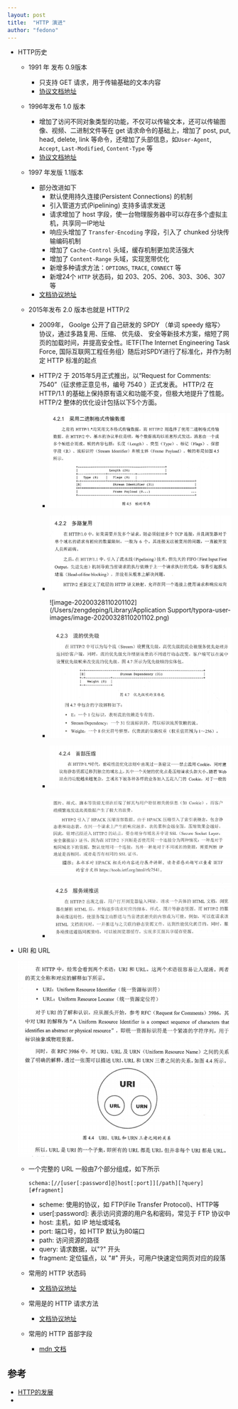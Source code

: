 ```yaml
---
layout: post
title:  "HTTP 演进"
author: "fedono"
---
```


- HTTP历史

  - 1991 年 发布 0.9版本

    - 只支持 GET 请求，用于传输基础的文本内容
    - [协议文档地址](https://www.w3.org/Protocols/HTTP/AsImplemented.html)

  - 1996年发布 1.0 版本

    - 增加了访问不同对象类型的功能，不仅可以传输文本，还可以传输图像、视频、二进制文件等在 get 请求命令的基础上，增加了 post, put, head, delete, link 等命令，还增加了头部信息，如`User-Agent`, `Accept`, `Last-Modified`, `Content-Type` 等
    - [协议文档地址](https://www.w3.org/Protocols/HTTP/1.0/spec.html)

  - 1997 年发版 1.1版本

    - 部分改进如下
      - 默认使用持久连接(Persistent Connections) 的机制
      - 引入管道方式(Pipelining) 支持多请求发送
      - 请求增加了 host 字段，使一台物理服务器中可以存在多个虚拟主机，共享同一IP地址
      - 响应头增加了 `Transfer-Encoding` 字段，引入了 chunked 分块传输编码机制
      - 增加了 `Cache-Control` 头域，缓存机制更加灵活强大
      - 增加了 `Content-Range` 头域，实现宽带优化
      - 新增多种请求方法：`OPTIONS`, `TRACE`, `CONNECT` 等
      - 新增24个 `HTTP` 状态码，如 203、205、206、303、306、307等
    - [文档协议地址](w3.org/Protocols/rfc2616/rfc2616.html)

  - 2015年发布 2.0 版本也就是 HTTP/2

    - 2009年， Goolge 公开了自己研发的 SPDY （单词 speedy 缩写〉 协议，通过多路复用、压缩、 优先级、 安全等新技术方案，缩短了网页的加载时间，井提高安全性。IETF(The Internet Engineering Task Force, 国际互联网工程任务组〉随后对SPDY进行了标准化，并作为制定 HTTP 标准的起点

    - HTTP/2 于 2015年5月正式推出，以“Request for Comments: 7540”（征求修正意见书，编号 7540 ）正式发表。 HTTP/2 在 HTTP/1.1 的基础上保持原有语义和功能不变，但极大地提升了性能。 HTTP/2 整体的优化设计包括以下5个方面。

      - ![image-20200328110056991](../assets/imgs/http/http2-bin.png)

      - ![image-20200328110119410](../assets/imgs/http/http2-multi.png)

        ![image-20200328110201102](/Users/zengdeping/Library/Application Support/typora-user-images/image-20200328110201102.png)

      - ![image-20200328110210272](../assets/imgs/http/http2-priority.png)

      - ![image-20200328110222133](../assets/imgs/http/http2-compress.png)

        ![image-20200328110230964](../assets/imgs/http/http-compress-2.png)

      - ![image-20200328110240260](../assets/imgs/http/http2-service-push.png)

        

- URI 和 URL

  ![image-20200328104954753](../assets/imgs/http/url-urI.png)

  - 一个完整的 URL 一般由7个部分组成，如下所示

    ```shell
    schema:[//[user[:password]@]host[:port]][/path][?query][#fragment]
    ```

    - scheme: 使用的协议，如 FTP(File Transfer Protocol)、HTTP等
    - user[:password]: 表示访问资源的用户名和密码，常见于 FTP 协议中
    - host: 主机，如 IP 地址或域名
    - port: 端口号，如 HTTP 默认为80端口
    - path: 访问资源的路径
    - query: 请求数据，以"?" 开头
    - fragment: 定位锚点，以 "#" 开头，可用户快速定位网页对应的段落

  - 常用的 HTTP 状态码

    - [文档协议地址](https://www.w3.org/Protocols/rfc2616/rfc2616-sec10.html)

  - 常用是的 HTTP 请求方法

    - [文档协议地址](https://www.iana.org/assignments/http-methods/http-methods.xhtml)

  - 常用的 HTTP 首部字段

    - [mdn 文档](https://developer.mozilla.org/en-US/docs/Web/HTTP/Headers)

## 参考

- [HTTP的发展](https://developer.mozilla.org/zh-CN/docs/Web/HTTP/Basics_of_HTTP/Evolution_of_HTTP)
- 